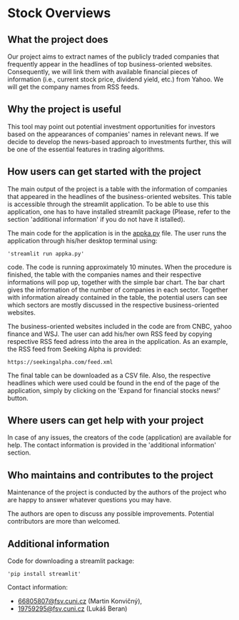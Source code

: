 # Stock Overviews
## What the project does
Our project aims to extract names of the publicly traded companies that frequently appear in the headlines of top business-oriented websites. Consequently, we will link them with available financial pieces of information (i.e., current stock price, dividend yield, etc.) from Yahoo. We will get the company names from RSS feeds.

## Why the project is useful
This tool may point out potential investment opportunities for investors based on the appearances of companies' names in relevant news. If we decide to develop the news-based approach to investments further, this will be one of the essential features in trading algorithms.

## How users can get started with the project
The main output of the project is a table with the information of companies that appeared in the headlines of the business-oriented websites. This table is accessible through the streamlit application. To be able to use this application, one has to have installed streamlit package (Please, refer to the section 'additional information' if you do not have it istalled). 

The main code for the application is in the [appka.py](appka.py) file. The user runs the application through his/her desktop terminal using:

    'streamlit run appka.py'
    
code. The code is running approximately 10 minutes. When the procedure is finished, the table with the companies names and their respective informations will pop up, together with the simple bar chart. The bar chart gives the information of the number of companies in each sector. Together with information already contained in the table, the potential users can see which sectors are mostly discussed in the respective business-oriented websites.

The business-oriented websites included in the code are from CNBC, yahoo finance and WSJ. The user can add his/her own RSS feed by copying respective RSS feed adress into the area in the application. As an example, the RSS feed from Seeking Alpha is provided:

    https://seekingalpha.com/feed.xml

The final table can be downloaded as a CSV file. Also, the respective headlines which were used could be found in the end of the page of the application, simply by clicking on the 'Expand for financial stocks news!' button.
 
## Where users can get help with your project
In case of any issues, the creators of the code (application) are available for help. The contact information is provided in the 'additional information' section.

## Who maintains and contributes to the project
Maintenance of the project is conducted by the authors of the project who are happy to answer whatever questions you may have. 

The authors are open to discuss any possible improvements. Potential contributors are more than welcomed.

## Additional information
Code for downloading a streamlit package:

    'pip install streamlit'

Contact information:
 - 66805807@fsv.cuni.cz (Martin Konvičný),
 - 19759295@fsv.cuni.cz (Lukáš Beran)